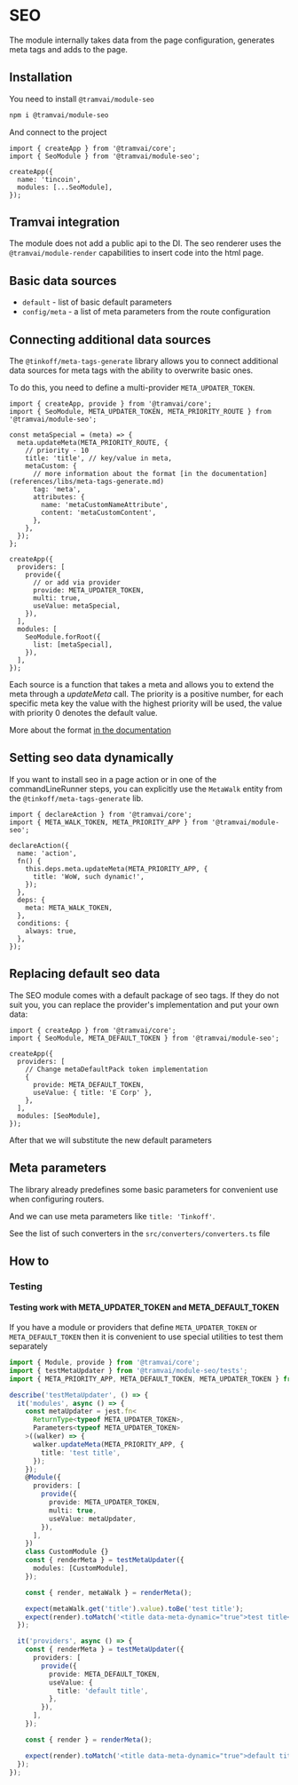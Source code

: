 # SEO

The module internally takes data from the page configuration, generates meta tags and adds to the page.

## Installation

You need to install `@tramvai/module-seo`

```bash
npm i @tramvai/module-seo
```

And connect to the project

```tsx
import { createApp } from '@tramvai/core';
import { SeoModule } from '@tramvai/module-seo';

createApp({
  name: 'tincoin',
  modules: [...SeoModule],
});
```

## Tramvai integration

The module does not add a public api to the DI. The seo renderer uses the `@tramvai/module-render` capabilities to insert code into the html page.

## Basic data sources

- `default` - list of basic default parameters
- `config/meta` - a list of meta parameters from the route configuration

## Connecting additional data sources

The `@tinkoff/meta-tags-generate` library allows you to connect additional data sources for meta tags with the ability to overwrite basic ones.

To do this, you need to define a multi-provider `META_UPDATER_TOKEN`.

```tsx
import { createApp, provide } from '@tramvai/core';
import { SeoModule, META_UPDATER_TOKEN, META_PRIORITY_ROUTE } from '@tramvai/module-seo';

const metaSpecial = (meta) => {
  meta.updateMeta(META_PRIORITY_ROUTE, {
    // priority - 10
    title: 'title', // key/value in meta,
    metaCustom: {
      // more information about the format [in the documentation](references/libs/meta-tags-generate.md)
      tag: 'meta',
      attributes: {
        name: 'metaCustomNameAttribute',
        content: 'metaCustomContent',
      },
    },
  });
};

createApp({
  providers: [
    provide({
      // or add via provider
      provide: META_UPDATER_TOKEN,
      multi: true,
      useValue: metaSpecial,
    }),
  ],
  modules: [
    SeoModule.forRoot({
      list: [metaSpecial],
    }),
  ],
});
```

Each source is a function that takes a meta and allows you to extend the meta through a _updateMeta_ call. The priority is a positive number, for each specific meta key the value with the highest priority will be used, the value with priority 0 denotes the default value.

More about the format [in the documentation](references/libs/meta-tags-generate.md)

## Setting seo data dynamically

If you want to install seo in a page action or in one of the commandLineRunner steps, you can explicitly use the `MetaWalk` entity from the `@tinkoff/meta-tags-generate` lib.

```tsx
import { declareAction } from '@tramvai/core';
import { META_WALK_TOKEN, META_PRIORITY_APP } from '@tramvai/module-seo';

declareAction({
  name: 'action',
  fn() {
    this.deps.meta.updateMeta(META_PRIORITY_APP, {
      title: 'WoW, such dynamic!',
    });
  },
  deps: {
    meta: META_WALK_TOKEN,
  },
  conditions: {
    always: true,
  },
});
```

## Replacing default seo data

The SEO module comes with a default package of seo tags. If they do not suit you, you can replace the provider's implementation and put your own data:

```tsx
import { createApp } from '@tramvai/core';
import { SeoModule, META_DEFAULT_TOKEN } from '@tramvai/module-seo';

createApp({
  providers: [
    // Change metaDefaultPack token implementation
    {
      provide: META_DEFAULT_TOKEN,
      useValue: { title: 'E Corp' },
    },
  ],
  modules: [SeoModule],
});
```

After that we will substitute the new default parameters

## Meta parameters

The library already predefines some basic parameters for convenient use when configuring routers.

And we can use meta parameters like `title: 'Tinkoff'`.

See the list of such converters in the `src/converters/converters.ts` file

## How to

### Testing

#### Testing work with META_UPDATER_TOKEN and META_DEFAULT_TOKEN

If you have a module or providers that define `META_UPDATER_TOKEN` or `META_DEFAULT_TOKEN` then it is convenient to use special utilities to test them separately

```ts
import { Module, provide } from '@tramvai/core';
import { testMetaUpdater } from '@tramvai/module-seo/tests';
import { META_PRIORITY_APP, META_DEFAULT_TOKEN, META_UPDATER_TOKEN } from '@tramvai/module-seo';

describe('testMetaUpdater', () => {
  it('modules', async () => {
    const metaUpdater = jest.fn<
      ReturnType<typeof META_UPDATER_TOKEN>,
      Parameters<typeof META_UPDATER_TOKEN>
    >((walker) => {
      walker.updateMeta(META_PRIORITY_APP, {
        title: 'test title',
      });
    });
    @Module({
      providers: [
        provide({
          provide: META_UPDATER_TOKEN,
          multi: true,
          useValue: metaUpdater,
        }),
      ],
    })
    class CustomModule {}
    const { renderMeta } = testMetaUpdater({
      modules: [CustomModule],
    });

    const { render, metaWalk } = renderMeta();

    expect(metaWalk.get('title').value).toBe('test title');
    expect(render).toMatch('<title data-meta-dynamic="true">test title</title>');
  });

  it('providers', async () => {
    const { renderMeta } = testMetaUpdater({
      providers: [
        provide({
          provide: META_DEFAULT_TOKEN,
          useValue: {
            title: 'default title',
          },
        }),
      ],
    });

    const { render } = renderMeta();

    expect(render).toMatch('<title data-meta-dynamic="true">default title</title>');
  });
});
```

